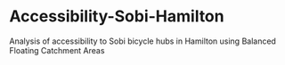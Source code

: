 # Accessibility-Sobi-Hamilton
Analysis of accessibility to Sobi bicycle hubs in Hamilton using Balanced Floating Catchment Areas
